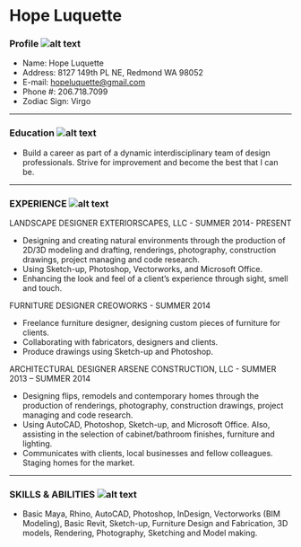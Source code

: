 # Hope Luquette

### Profile ![alt text](http://www.peelpoints.com/Images/female-generic-profile.png "Logo Title Text 1")
+ Name: Hope Luquette
+ Address: 8127 149th PL NE, Redmond WA 98052
+ E-mail: [hopeluquette@gmail.com](mailto:hopeluquette@gmail.com)
+ Phone #: 206.718.7099
+ Zodiac Sign: Virgo

*****
### Education ![alt text](https://lh6.googleusercontent.com/OYgdFrx7ZymKDcA9oVo4Q5SOpcOSUOMet3_iZEY8wQBQ5sXa67YJoAHGo009CgiDT8XHB0xUlMrW9uphH3wlB6WdQWP_q37aLlObRlInDDpCNXqJlgw "Logo Title Text 1")
+ Build a career as part of a dynamic interdisciplinary team of design professionals. Strive for improvement and become the best that I can be.

*****
### EXPERIENCE ![alt text](http://www.icon100.com/up/3854/256/113-Briefcase-in-a-circle.png "Logo Title Text 1")
LANDSCAPE DESIGNER EXTERIORSCAPES, LLC - SUMMER 2014- PRESENT
+ Designing and creating natural environments through the production of 2D/3D modeling and drafting, renderings, photography, construction drawings, project managing and code research. 
+ Using Sketch-up, Photoshop, Vectorworks, and Microsoft Office. 
+ Enhancing the look and feel of a client’s experience through sight, smell and touch.

FURNITURE DESIGNER CREOWORKS - SUMMER 2014
+ Freelance furniture designer, designing custom pieces of furniture for clients. 
+ Collaborating with fabricators, designers and clients. 
+ Produce drawings using Sketch-up and Photoshop.

ARCHITECTURAL DESIGNER ARSENE CONSTRUCTION, LLC - SUMMER 2013 – SUMMER 2014
+ Designing flips, remodels and contemporary homes through the production of renderings, photography, construction drawings, project managing and code research. 
+ Using AutoCAD, Photoshop, Sketch-up, and Microsoft Office. Also, assisting in the selection of cabinet/bathroom finishes, furniture and lighting. 
+ Communicates with clients, local businesses and fellow colleagues. Staging homes for the market.

*****
### SKILLS & ABILITIES ![alt text](https://lh6.googleusercontent.com/-nCwtyKnF5Ts/AAAAAAAAAAI/AAAAAAAAABk/yaG4WKw0ZTI/photo.jpg "Logo Title Text 1")
+ Basic Maya, Rhino, AutoCAD, Photoshop, InDesign, Vectorworks (BIM Modeling), Basic Revit, Sketch-up, Furniture Design and Fabrication, 3D models, Rendering, Photography, Sketching and Model making.

